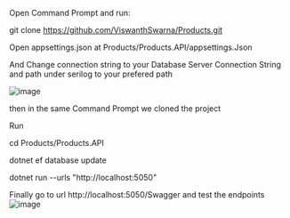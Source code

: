 Open Command Prompt and run:

git clone https://github.com/ViswanthSwarna/Products.git


Open appsettings.json at Products/Products.API/appsettings.Json

And Change connection string to your Database Server Connection String and path under serilog to your prefered path

![image](https://github.com/user-attachments/assets/ed4e4a90-888d-41a8-83c9-405c6e0cd849)


then in the same Command Prompt we cloned the project

Run

cd Products/Products.API

dotnet ef database update

dotnet run --urls "http://localhost:5050"

Finally go to url http://localhost:5050/Swagger and test the endpoints 
![image](https://github.com/user-attachments/assets/a12f3511-7ce9-423a-a2a7-c1dd3b6b9887)





